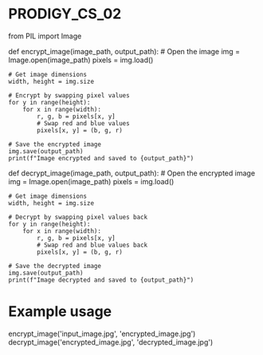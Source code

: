 # PRODIGY_CS_02

from PIL import Image

def encrypt_image(image_path, output_path):
    # Open the image
    img = Image.open(image_path)
    pixels = img.load()

    # Get image dimensions
    width, height = img.size

    # Encrypt by swapping pixel values
    for y in range(height):
        for x in range(width):
            r, g, b = pixels[x, y]
            # Swap red and blue values
            pixels[x, y] = (b, g, r)

    # Save the encrypted image
    img.save(output_path)
    print(f"Image encrypted and saved to {output_path}")

def decrypt_image(image_path, output_path):
    # Open the encrypted image
    img = Image.open(image_path)
    pixels = img.load()

    # Get image dimensions
    width, height = img.size

    # Decrypt by swapping pixel values back
    for y in range(height):
        for x in range(width):
            r, g, b = pixels[x, y]
            # Swap red and blue values back
            pixels[x, y] = (b, g, r)

    # Save the decrypted image
    img.save(output_path)
    print(f"Image decrypted and saved to {output_path}")

# Example usage
encrypt_image('input_image.jpg', 'encrypted_image.jpg')
decrypt_image('encrypted_image.jpg', 'decrypted_image.jpg')
